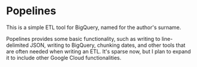 # Popelines

This is a simple ETL tool for BigQuery, named for the author's surname. 

Popelines provides some basic functionality, such as writing to line-delimited JSON, writing to BigQuery, chunking dates, and other tools that are often needed when writing an ETL. It's sparse now, but I plan to expand it to include other Google Cloud functionalities.